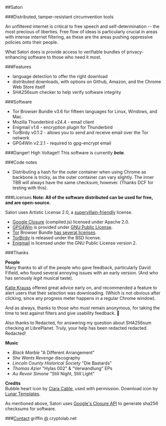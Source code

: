 ##Satori

###Distributed, tamper-resistant circumvention tools

An unfiltered internet is critical to free speech and self-determination -- the most precious of liberties. Free flow of ideas is particularly crucial in areas with intense internet filtering, as these are the areas pushing oppressive policies onto their people.

What Satori does is provide access to verifiable bundles of privacy-enhancing software to those who need it most.

###Features
* language detection to offer the right download
* distributed downloads, with options on Github, Amazon, and the Chrome Web Store itself
* SHA256sum checker to help verify software integrity

###Software
* Tor Browser Bundle v3.6 for fifteen languages for Linux, Windows, and Mac.
* Mozilla Thunderbird v24.4 - email client
* Enigmail v1.6 - encryption plugin for Thunderbird
* TorBirdy v0.1.2 - allows you to send and receive email over the Tor network
* GPG4Win v2.2.1 - required to gpg-encrypt email

###Danger! High Voltage!!
This software is currently ***beta***.

###Code notes
* Distributing a hash for the outer container when using Chrome as backbone is tricky, as the outer container can vary slightly. The inner TBB will always have the same checksum, however. (Thanks DCF for testing with this).

###Licenses
**Note: All of the software distributed can be used for free, and are open-source.**

Satori uses Artistic License 2.0, a [supervillain-friendly](http://i.imgur.com/1xV099o.jpg) license.

* [Google Closure](https://code.google.com/p/closure-library/) (compiled.js) licensed under Apache 2.0.
* [GPG4Win](https://gpg4win.org) is provided under [GNU Public License](http://gpg4win.org/license.html). 
* [Tor](https://torproject.org) Browser Bundle [has several licenses](https://gitweb.torproject.org/builders/tor-browser-bundle.git/tree/HEAD:/Bundle-Data/Docs/Licenses). 
* [TorBirdy](https://addons.mozilla.org/en-us/thunderbird/addon/torbirdy/) is released under the BSD license.
* [Enigmail](https://www.enigmail.net/home/index.php) is licensed under the GNU Public License version 2.


###Thanks

**People**<br>
Many thanks to all of the people who gave feedback, particularly David Fifield, who found several annoying issues with an early version. (And who has seriously *legit* musical taste).

[Katie Krauss](https://twitter.com/aidspol) offered great advice early on, and recommended a feature to alert users that their selection was downloading. (Which is not obvious after clicking, since any progress meter happens in a regular Chrome window).

And as always, thanks to those who *must* remain anonymous, for taking the time to test against filters and give usability feedback. :love_letter:

Also thanks to Redacted, for answering my question about SHA256sum checking at LibrePlanet. Truly, your help has been redacted redacted.  Redacted!

**Music**
* *Black Marble* "A Different Arrangement"
* *She Wants Revenge* discography
* *Lincoln County Historical Society* "Die Bastards"
* *Thomas Azier* "Hylas 002" & "Verwandlung" EPs
* *Au Revoir Simone* "Still Night, Still Light"

**Credits**<br>
Bubble heart icon by <a href="http://ciaracable.com">Ciara Cable</a>, used with permission. Download icon by  <a href="http://lunartemplates.com" target="_blank">Lunar Templates</a>. 

As mentioned above, Satori uses [Google's Closure API](http://docs.closure-library.googlecode.com/git/namespace_goog_crypt.html) to generate sha256 checksums for software.

###[Contact](https://github.com/glamrock/contact)
griffin [@](at) cryptolab.net
